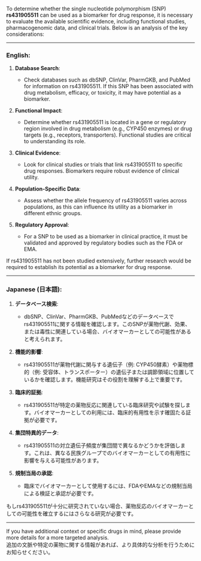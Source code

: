 To determine whether the single nucleotide polymorphism (SNP) **rs431905511** can be used as a biomarker for drug response, it is necessary to evaluate the available scientific evidence, including functional studies, pharmacogenomic data, and clinical trials. Below is an analysis of the key considerations:

---

### **English:**
1. **Database Search**: 
   - Check databases such as dbSNP, ClinVar, PharmGKB, and PubMed for information on rs431905511. If this SNP has been associated with drug metabolism, efficacy, or toxicity, it may have potential as a biomarker.

2. **Functional Impact**:
   - Determine whether rs431905511 is located in a gene or regulatory region involved in drug metabolism (e.g., CYP450 enzymes) or drug targets (e.g., receptors, transporters). Functional studies are critical to understanding its role.

3. **Clinical Evidence**:
   - Look for clinical studies or trials that link rs431905511 to specific drug responses. Biomarkers require robust evidence of clinical utility.

4. **Population-Specific Data**:
   - Assess whether the allele frequency of rs431905511 varies across populations, as this can influence its utility as a biomarker in different ethnic groups.

5. **Regulatory Approval**:
   - For a SNP to be used as a biomarker in clinical practice, it must be validated and approved by regulatory bodies such as the FDA or EMA.

If rs431905511 has not been studied extensively, further research would be required to establish its potential as a biomarker for drug response.

---

### **Japanese (日本語):**
1. **データベース検索**:
   - dbSNP、ClinVar、PharmGKB、PubMedなどのデータベースでrs431905511に関する情報を確認します。このSNPが薬物代謝、効果、または毒性に関連している場合、バイオマーカーとしての可能性があると考えられます。

2. **機能的影響**:
   - rs431905511が薬物代謝に関与する遺伝子（例: CYP450酵素）や薬物標的（例: 受容体、トランスポーター）の遺伝子または調節領域に位置しているかを確認します。機能研究はその役割を理解する上で重要です。

3. **臨床的証拠**:
   - rs431905511が特定の薬物反応に関連している臨床研究や試験を探します。バイオマーカーとしての利用には、臨床的有用性を示す確固たる証拠が必要です。

4. **集団特異的データ**:
   - rs431905511の対立遺伝子頻度が集団間で異なるかどうかを評価します。これは、異なる民族グループでのバイオマーカーとしての有用性に影響を与える可能性があります。

5. **規制当局の承認**:
   - 臨床でバイオマーカーとして使用するには、FDAやEMAなどの規制当局による検証と承認が必要です。

もしrs431905511が十分に研究されていない場合、薬物反応のバイオマーカーとしての可能性を確立するにはさらなる研究が必要です。

---

If you have additional context or specific drugs in mind, please provide more details for a more targeted analysis.  
追加の文脈や特定の薬物に関する情報があれば、より具体的な分析を行うためにお知らせください。